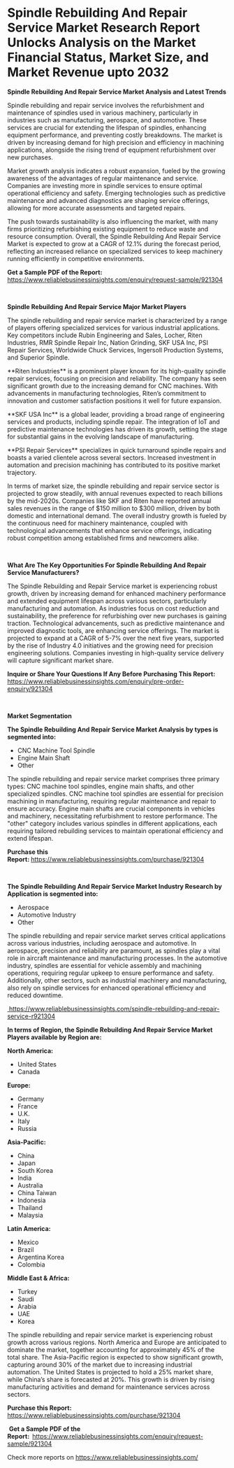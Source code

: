 <p><h1>Spindle Rebuilding And Repair Service Market Research Report Unlocks Analysis on the Market Financial Status, Market Size, and Market Revenue upto 2032</h1></p><p><strong>Spindle Rebuilding And Repair Service Market Analysis and Latest Trends</strong></p>
<p><p>Spindle rebuilding and repair service involves the refurbishment and maintenance of spindles used in various machinery, particularly in industries such as manufacturing, aerospace, and automotive. These services are crucial for extending the lifespan of spindles, enhancing equipment performance, and preventing costly breakdowns. The market is driven by increasing demand for high precision and efficiency in machining applications, alongside the rising trend of equipment refurbishment over new purchases.</p><p>Market growth analysis indicates a robust expansion, fueled by the growing awareness of the advantages of regular maintenance and service. Companies are investing more in spindle services to ensure optimal operational efficiency and safety. Emerging technologies such as predictive maintenance and advanced diagnostics are shaping service offerings, allowing for more accurate assessments and targeted repairs.</p><p>The push towards sustainability is also influencing the market, with many firms prioritizing refurbishing existing equipment to reduce waste and resource consumption. Overall, the Spindle Rebuilding And Repair Service Market is expected to grow at a CAGR of 12.1% during the forecast period, reflecting an increased reliance on specialized services to keep machinery running efficiently in competitive environments.</p></p>
<p><strong>Get a Sample PDF of the Report:&nbsp;</strong> <a href="https://www.reliablebusinessinsights.com/enquiry/request-sample/921304?utm_campaign=2662&utm_medium=2&utm_source=Github&utm_content=ia&utm_term=07032025&utm_id=spindle-rebuilding-and-repair-service">https://www.reliablebusinessinsights.com/enquiry/request-sample/921304</a></p>
<p>&nbsp;</p>
<p><strong>Spindle Rebuilding And Repair Service Major Market Players</strong></p>
<p><p>The spindle rebuilding and repair service market is characterized by a range of players offering specialized services for various industrial applications. Key competitors include Rubin Engineering and Sales, Locher, Riten Industries, RMR Spindle Repair Inc, Nation Grinding, SKF USA Inc, PSI Repair Services, Worldwide Chuck Services, Ingersoll Production Systems, and Superior Spindle.</p><p>**Riten Industries** is a prominent player known for its high-quality spindle repair services, focusing on precision and reliability. The company has seen significant growth due to the increasing demand for CNC machines. With advancements in manufacturing technologies, Riten’s commitment to innovation and customer satisfaction positions it well for future expansion.</p><p>**SKF USA Inc** is a global leader, providing a broad range of engineering services and products, including spindle repair. The integration of IoT and predictive maintenance technologies has driven its growth, setting the stage for substantial gains in the evolving landscape of manufacturing.</p><p>**PSI Repair Services** specializes in quick turnaround spindle repairs and boasts a varied clientele across several sectors. Increased investment in automation and precision machining has contributed to its positive market trajectory. </p><p>In terms of market size, the spindle rebuilding and repair service sector is projected to grow steadily, with annual revenues expected to reach billions by the mid-2020s. Companies like SKF and Riten have reported annual sales revenues in the range of $150 million to $300 million, driven by both domestic and international demand. The overall industry growth is fueled by the continuous need for machinery maintenance, coupled with technological advancements that enhance service offerings, indicating robust competition among established firms and newcomers alike.</p></p>
<p>&nbsp;</p>
<p><strong>What Are The Key Opportunities For Spindle Rebuilding And Repair Service Manufacturers?</strong></p>
<p><p>The Spindle Rebuilding and Repair Service market is experiencing robust growth, driven by increasing demand for enhanced machinery performance and extended equipment lifespan across various sectors, particularly manufacturing and automation. As industries focus on cost reduction and sustainability, the preference for refurbishing over new purchases is gaining traction. Technological advancements, such as predictive maintenance and improved diagnostic tools, are enhancing service offerings. The market is projected to expand at a CAGR of 5-7% over the next five years, supported by the rise of Industry 4.0 initiatives and the growing need for precision engineering solutions. Companies investing in high-quality service delivery will capture significant market share.</p></p>
<p><strong>Inquire or Share Your Questions If Any Before Purchasing This Report:</strong> <a href="https://www.reliablebusinessinsights.com/enquiry/pre-order-enquiry/921304?utm_campaign=2662&utm_medium=2&utm_source=Github&utm_content=ia&utm_term=07032025&utm_id=spindle-rebuilding-and-repair-service">https://www.reliablebusinessinsights.com/enquiry/pre-order-enquiry/921304</a></p>
<p>&nbsp;</p>
<p><strong>Market Segmentation</strong></p>
<p><strong>The Spindle Rebuilding And Repair Service Market Analysis by types is segmented into:</strong></p>
<p><ul><li>CNC Machine Tool Spindle</li><li>Engine Main Shaft</li><li>Other</li></ul></p>
<p><p>The spindle rebuilding and repair service market comprises three primary types: CNC machine tool spindles, engine main shafts, and other specialized spindles. CNC machine tool spindles are essential for precision machining in manufacturing, requiring regular maintenance and repair to ensure accuracy. Engine main shafts are crucial components in vehicles and machinery, necessitating refurbishment to restore performance. The "other" category includes various spindles in different applications, each requiring tailored rebuilding services to maintain operational efficiency and extend lifespan.</p></p>
<p><strong>Purchase this Report:&nbsp;</strong><a href="https://www.reliablebusinessinsights.com/purchase/921304?utm_campaign=2662&utm_medium=2&utm_source=Github&utm_content=ia&utm_term=07032025&utm_id=spindle-rebuilding-and-repair-service">https://www.reliablebusinessinsights.com/purchase/921304</a></p>
<p>&nbsp;</p>
<p><strong>The Spindle Rebuilding And Repair Service Market Industry Research by Application is segmented into:</strong></p>
<p><ul><li>Aerospace</li><li>Automotive Industry</li><li>Other</li></ul></p>
<p><p>The spindle rebuilding and repair service market serves critical applications across various industries, including aerospace and automotive. In aerospace, precision and reliability are paramount, as spindles play a vital role in aircraft maintenance and manufacturing processes. In the automotive industry, spindles are essential for vehicle assembly and machining operations, requiring regular upkeep to ensure performance and safety. Additionally, other sectors, such as industrial machinery and manufacturing, also rely on spindle services for enhanced operational efficiency and reduced downtime.</p></p>
<p><a href="https://www.reliablebusinessinsights.com/spindle-rebuilding-and-repair-service-r921304?utm_campaign=2662&utm_medium=2&utm_source=Github&utm_content=ia&utm_term=07032025&utm_id=spindle-rebuilding-and-repair-service">&nbsp;https://www.reliablebusinessinsights.com/spindle-rebuilding-and-repair-service-r921304</a></p>
<p><strong>In terms of Region, the Spindle Rebuilding And Repair Service Market Players available by Region are:</strong></p>
<p>
    <p> <strong> North America: </strong>
        <ul>
            <li>United States</li>
            <li>Canada</li>
        </ul>
        </p> 
    <p> <strong> Europe: </strong>
        <ul>
            <li>Germany</li>
            <li>France</li>
            <li>U.K.</li>
            <li>Italy</li>
            <li>Russia</li>
        </ul>
        </p> 
    <p> <strong> Asia-Pacific: </strong>
        <ul>
            <li>China</li>
            <li>Japan</li>
            <li>South Korea</li>
            <li>India</li>
            <li>Australia</li>
            <li>China Taiwan</li>
            <li>Indonesia</li>
            <li>Thailand</li>
            <li>Malaysia</li>
        </ul>
        </p> 
    <p> <strong> Latin America: </strong>
        <ul>
            <li>Mexico</li>
            <li>Brazil</li>
            <li>Argentina Korea</li>
            <li>Colombia</li>
        </ul>
        </p> 
    <p> <strong> Middle East & Africa: </strong>
        <ul>
            <li>Turkey</li>
            <li>Saudi</li>
            <li>Arabia</li>
            <li>UAE</li>
            <li>Korea</li>
        </ul>
    </p>
    </p>
<p><p>The spindle rebuilding and repair service market is experiencing robust growth across various regions. North America and Europe are anticipated to dominate the market, together accounting for approximately 45% of the total share. The Asia-Pacific region is expected to show significant growth, capturing around 30% of the market due to increasing industrial automation. The United States is projected to hold a 25% market share, while China’s share is forecasted at 20%. This growth is driven by rising manufacturing activities and demand for maintenance services across sectors.</p></p>
<p><strong>Purchase this Report: </strong><a href="https://www.reliablebusinessinsights.com/purchase/921304?utm_campaign=2662&utm_medium=2&utm_source=Github&utm_content=ia&utm_term=07032025&utm_id=spindle-rebuilding-and-repair-service">https://www.reliablebusinessinsights.com/purchase/921304</a></p>
<p>&nbsp;<strong>Get a Sample PDF of the Report:&nbsp;&nbsp;</strong><a href="https://www.reliablebusinessinsights.com/enquiry/request-sample/921304?utm_campaign=2662&utm_medium=2&utm_source=Github&utm_content=ia&utm_term=07032025&utm_id=spindle-rebuilding-and-repair-service">https://www.reliablebusinessinsights.com/enquiry/request-sample/921304</a></p>
<p><strong></strong></p>
<p>Check more reports on <a href="https://www.reliablebusinessinsights.com/?utm_campaign=2662&utm_medium=2&utm_source=Github&utm_content=ia&utm_term=07032025&utm_id=spindle-rebuilding-and-repair-service">https://www.reliablebusinessinsights.com/</a></p>